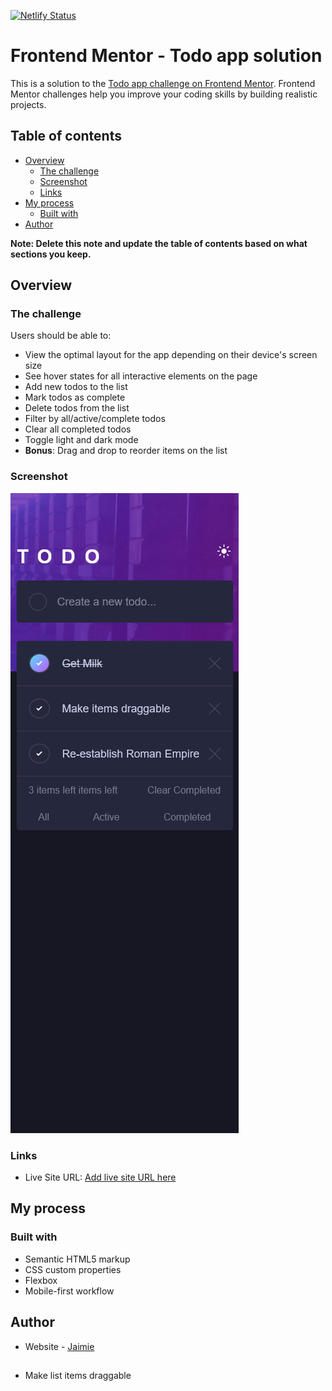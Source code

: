 [![Netlify Status](https://api.netlify.com/api/v1/badges/ddb2049f-a061-45f7-82d5-04c46c3912ea/deploy-status)](https://app.netlify.com/sites/distracted-shaw-ee28e2/deploys)

# Frontend Mentor - Todo app solution

This is a solution to the [Todo app challenge on Frontend Mentor](https://www.frontendmentor.io/challenges/todo-app-Su1_KokOW). Frontend Mentor challenges help you improve your coding skills by building realistic projects. 

## Table of contents

- [Overview](#overview)
  - [The challenge](#the-challenge)
  - [Screenshot](#screenshot)
  - [Links](#links)
- [My process](#my-process)
  - [Built with](#built-with)
- [Author](#author)

**Note: Delete this note and update the table of contents based on what sections you keep.**

## Overview

### The challenge

Users should be able to:

- View the optimal layout for the app depending on their device's screen size
- See hover states for all interactive elements on the page
- Add new todos to the list
- Mark todos as complete
- Delete todos from the list
- Filter by all/active/complete todos
- Clear all completed todos
- Toggle light and dark mode
- **Bonus**: Drag and drop to reorder items on the list

### Screenshot

![](./screengrab.png)

### Links

- Live Site URL: [Add live site URL here](https://jaimies-todo-list.netlify.app/)

## My process

### Built with

- Semantic HTML5 markup
- CSS custom properties
- Flexbox
- Mobile-first workflow

## Author

- Website - [Jaimie](https://www.jaimie.uk)

##

- Make list items draggable


